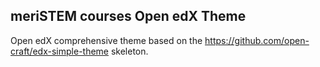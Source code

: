 ## meriSTEM courses Open edX Theme

Open edX comprehensive theme based on the https://github.com/open-craft/edx-simple-theme skeleton.
